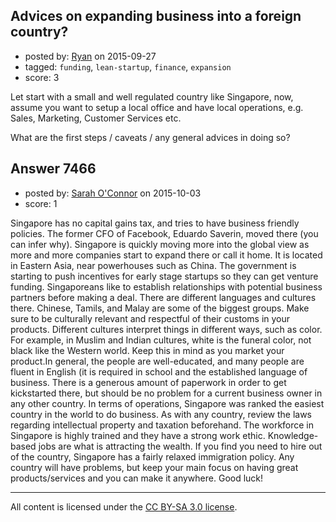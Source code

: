 ## Advices on expanding business into a foreign country?

- posted by: [Ryan](https://stackexchange.com/users/171062/ryan) on 2015-09-27
- tagged: `funding`, `lean-startup`, `finance`, `expansion`
- score: 3

<p>Let start with a small and well regulated country like Singapore, now, assume you want to setup a local office and have local operations, e.g. Sales, Marketing, Customer Services etc.</p>

<p>What are the first steps / caveats / any general advices in doing so? </p>



## Answer 7466

- posted by: [Sarah O'Connor](https://stackexchange.com/users/5561619/sarah-o-connor) on 2015-10-03
- score: 1

<p>Singapore has no capital gains tax, and tries to have business friendly policies. The former CFO of Facebook, Eduardo Saverin, moved there (you can infer why). Singapore is quickly moving more into the global view as more and more companies start to expand there or call it home. It is located in Eastern Asia, near powerhouses such as China. The government is starting to push incentives for early stage startups so they can get venture funding. Singaporeans like to establish relationships with potential business partners before making a deal. There are different languages and cultures there. Chinese, Tamils, and Malay are some of the biggest groups. Make sure to be culturally relevant and respectful of their customs in your products. Different cultures interpret things in different ways, such as color. For example, in Muslim and Indian cultures, white is the funeral color, not black like the Western world. Keep this in mind as you market your product.In general, the people are well-educated, and many people are fluent in English (it is required in school and the established language of business. There is a generous amount of paperwork in order to get kickstarted there, but should be no problem for a current business owner in any other country. In terms of operations, Singapore was ranked the easiest country in the world to do business. As with any country, review the laws regarding intellectual property and taxation beforehand. The workforce in Singapore is highly trained and they have a strong work ethic. Knowledge-based jobs are what is attracting the wealth. If you find you need to hire out of the country, Singapore has a fairly relaxed immigration policy. Any country will have problems, but keep your main focus on having great products/services and you can make it anywhere. Good luck!</p>




---

All content is licensed under the [CC BY-SA 3.0 license](https://creativecommons.org/licenses/by-sa/3.0/).
